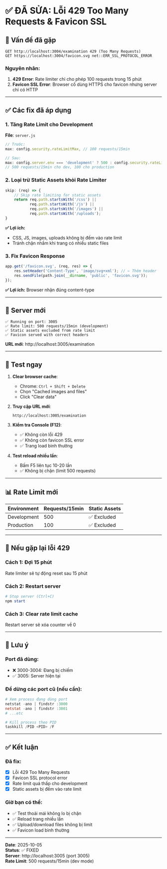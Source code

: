 # ✅ ĐÃ SỬA: Lỗi 429 Too Many Requests & Favicon SSL

## 🐛 Vấn đề đã gặp

```
GET http://localhost:3004/examination 429 (Too Many Requests)
GET https://localhost:3004/favicon.svg net::ERR_SSL_PROTOCOL_ERROR
```

### Nguyên nhân:
1. **429 Error**: Rate limiter chỉ cho phép 100 requests trong 15 phút
2. **Favicon SSL Error**: Browser cố dùng HTTPS cho favicon nhưng server chỉ có HTTP

---

## ✅ Các fix đã áp dụng

### 1. Tăng Rate Limit cho Development

**File**: `server.js`

```javascript
// Trước:
max: config.security.rateLimitMax, // 100 requests/15min

// Sau:
max: config.server.env === 'development' ? 500 : config.security.rateLimitMax,
// 500 requests/15min cho dev, 100 cho production
```

### 2. Loại trừ Static Assets khỏi Rate Limiter

```javascript
skip: (req) => {
    // Skip rate limiting for static assets
    return req.path.startsWith('/css') || 
           req.path.startsWith('/js') || 
           req.path.startsWith('/images') ||
           req.path.startsWith('/uploads');
}
```

**✅ Lợi ích:**
- CSS, JS, images, uploads không bị đếm vào rate limit
- Tránh chặn nhầm khi trang có nhiều static files

### 3. Fix Favicon Response

```javascript
app.get('/favicon.svg', (req, res) => {
    res.setHeader('Content-Type', 'image/svg+xml'); // ← Thêm header
    res.sendFile(path.join(__dirname, 'public', 'favicon.svg'));
});
```

**✅ Lợi ích:** Browser nhận đúng content-type

---

## 🚀 Server mới

```
✅ Running on port: 3005
✅ Rate limit: 500 requests/15min (development)
✅ Static assets excluded from rate limit
✅ Favicon served with correct headers
```

**URL mới**: http://localhost:3005/examination

---

## 🧪 Test ngay

1. **Clear browser cache**:
   - Chrome: `Ctrl + Shift + Delete`
   - Chọn "Cached images and files"
   - Click "Clear data"

2. **Truy cập URL mới**:
   ```
   http://localhost:3005/examination
   ```

3. **Kiểm tra Console (F12)**:
   - ✅ Không còn lỗi 429
   - ✅ Không còn favicon SSL error
   - ✅ Trang load bình thường

4. **Test reload nhiều lần**:
   - Bấm F5 liên tục 10-20 lần
   - ✅ Không bị chặn (limit 500 requests)

---

## 📊 Rate Limit mới

| Environment | Requests/15min | Static Assets |
|-------------|----------------|---------------|
| Development | 500            | ✅ Excluded   |
| Production  | 100            | ✅ Excluded   |

---

## 🔄 Nếu gặp lại lỗi 429

### Cách 1: Đợi 15 phút
Rate limiter sẽ tự động reset sau 15 phút

### Cách 2: Restart server
```powershell
# Stop server (Ctrl+C)
npm start
```

### Cách 3: Clear rate limit cache
Restart server sẽ xóa counter về 0

---

## 📝 Lưu ý

### Port đã dùng:
- ❌ 3000-3004: Đang bị chiếm
- ✅ 3005: Server hiện tại

### Để dừng các port cũ (nếu cần):
```powershell
# Xem process đang dùng port
netstat -ano | findstr :3000
netstat -ano | findstr :3001
# ...etc

# Kill process theo PID
taskkill /PID <PID> /F
```

---

## ✅ Kết luận

### Đã fix:
- [x] Lỗi 429 Too Many Requests
- [x] Favicon SSL protocol error
- [x] Rate limit quá thấp cho development
- [x] Static assets bị đếm vào rate limit

### Giờ bạn có thể:
- ✅ Test thoải mái không lo bị chặn
- ✅ Reload trang nhiều lần
- ✅ Upload/download files không bị limit
- ✅ Favicon load bình thường

---

**Date**: 2025-10-05  
**Status**: ✅ FIXED  
**Server**: http://localhost:3005 (port 3005)  
**Rate Limit**: 500 requests/15min (dev mode)
